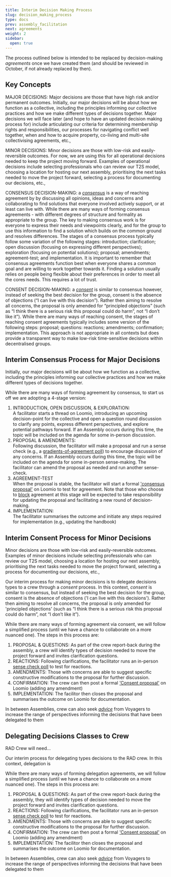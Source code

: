 ```yaml
---
title: Interim Decision Making Process
slug: decision_making_process
type: docs
prev: assembly_facilitation
next: agreements
weight: 2
sidebar:
  open: true
---
```


The process outlined below is intended to be replaced by decision-making *agreements* once we have created them (and should be reviewed in October, if not already replaced by then). 

## Key Concepts

MAJOR DECISIONS: Major decisions are those that have high risk and/or permanent outcomes. Initially, our major decisions will be about how we function as a collective, including the principles informing our collective practices and how we make different types of decisions together. Major decisions we will face later (and hope to have an updated decision making process for) include articulating our criteria for determining membership rights and responsibilities, our processes for navigating conflict well together, when and how to acquire property, co-living and multi-site collectivising agreements, etc.,

MINOR DECISIONS: Minor decisions are those with low-risk and easily-reversible outcomes. For now, we are using this for all operational decisions needed to keep the project moving forward. Examples of operational decisions include selecting professionals who can review our T2S model, choosing a location for hosting our next assembly, prioritising the next tasks needed to move the project forward, selecting a process for documenting our decisions, etc.,   

CONSENSUS DECISION-MAKING: a [*consensus*](https://www.seedsforchange.org.uk/consensus#flowchart) is a way of reaching agreement by  by discussing all opinions, ideas and concerns and collaborating to find solutions that everyone involved actively support, or at least can live with. While there are many ways of forming consensus agreements - with different degrees of structure and formality as appropriate to the group. The key to making consensus work is for everyone to express their needs and viewpoints clearly, and for the group to use this information to find a solution which builds on the common ground and resolves differences. The stages of a consensus process typically follow some variation of the following stages: introduction; clarification; open discussion (focusing on expressing different perspectives); exploration (focusing on potential solutions); proposal; amendments; agreement-test; and implementation. It is important to remember that consensus agreements function best when everyone shares a common goal and are willing to work together towards it. Finding a solution usually relies on people being flexible about their preferences in order to meet all the cores needs. This requires a lot of trust. 

CONSENT DECISION-MAKING: a [*consent*]() is similar to consensus however, instead of seeking the best decision for the group, consent is the absence of objections (“I can live with this decision”). Rather then aiming to resolve all concerns, the proposal is only amended for “principled objections” (such as “I think there is a serious risk this proposal could do harm”, not “I don’t like it”). While there are many ways of reaching consent, the stages of reaching consent agreements typically includes some version of the following steps:  proposal; questions: reactions; amendments; confirmation; implementation. This approach is not appropriate in all contexts but does provide a transparent way to make low-risk time-sensitive decisions within decentralised groups.

## Interim Consensus Process for Major Decisions
Initially, our major decisions will be about how we function as a collective, including the principles informing our collective practices and how we make different types of decisions together. 

While there are many ways of forming agreement by consensus, to start us off we are adopting a 4-stage version: 

1. INTRODUCTION, OPEN DISCUSSION, & EXPLORATION:   
A facilitator starts a thread on Loomio, introducing an upcoming decision-point for the collective and open a question round discussion to clarify any points, express different perspectives, and explore potential pathways forward. If an Assembly occurs during this time, the topic will be included on the agenda for some in-person discussion.
2. PROPOSAL & AMENDMENTS:   
Following discussion, the facilitator will make a proposal and run a sense check (e.g., a [gradients-of-agreement poll](https://help.loomio.com/en/user_manual/polls/proposals/index.html#gradients-of-agreement)) to encourage discussion of any concerns. If an Assembly occurs during this time, the topic will be included on the agenda for some in-person sense-making. The facilitator can amend the proposal as needed and run another sense-check.
3. AGREEMENT-TEST   
When the proposal is stable, the facilitator will start a formal ['consensus proposal'](https://help.loomio.com/en/user_manual/polls/proposals/index.html#consensus-proposal) on Loomio to test for agreement. Note that those who choose to [block](https://www.seedsforchange.org.uk/consensus#block) agreement at this stage will be expected to take responsibility for updating the proposal and facilitating a new round of decision-making. 
4. IMPLEMENTATION:  
The facilitator summarises the outcome and initiate any steps required for implementation (e.g., updating the handbook)


## Interim Consent Process for Minor Decisions
Minor decisions are those with low-risk and easily-reversible outcomes. Examples of minor decisions include selecting professionals who can review our T2S model, choosing a location for hosting our next assembly, prioritising the next tasks needed to move the project forward, selecting a process for documenting our decisions, etc.,   

Our interim process for making minor decisions is to delegate decisions types to a crew through a *consent* process. In this context, *consent* is similar to consensus, but instead of seeking the best decision for the group, consent is the absence of objections ('I can live with this decisions'). Rather then aiming to resolve all concerns, the proposal is only amended for 'principled objections' (such as “I think there is a serious risk this proposal could do harm”, not “I don’t like it”). 

While there are many ways of forming agreement via consent, we will follow a simplified process (until we have a chance to collaborate on a more nuanced one). The steps in this process are:

1. PROPOSAL & QUESTIONS: As part of the crew report-back during the assembly, a crew will identify types of decision needed to move the project forward and invites clarification questions.  
2. REACTIONS: Following clarifications, the facilitator runs an in-person [sense check poll](https://help.loomio.com/en/user_manual/polls/proposals/index.html#sense-check) to test for reactions. 
3. AMENDMENTS: Those with concerns are able to suggest specific constructive modifications to the proposal for further discussion.  
4. CONFIRMATION: The crew can then post a formal ['Consent proposal'](https://help.loomio.com/en/user_manual/polls/proposals/index.html#consent-proposal) on Loomio (adding any amendment) 
5. IMPLEMENTATION: The facilitor then closes the proposal and summarises the outcome on Loomio for documentation.
 
In between Assemblies, crew can also seek [*advice*](https://help.loomio.com/en/guides/advice_process/index.html) from Voyagers to increase the range of perspectives informing the decisions that have been delegated to them

## Delegating Decisions Classes to Crew
RAD Crew will need...

Our interim process for delegating types decisions to the RAD crew. In this context, delegation is 

While there are many ways of forming delegation agreements, we will follow a simplified process (until we have a chance to collaborate on a more nuanced one). The steps in this process are:

1. PROPOSAL & QUESTIONS: As part of the crew report-back during the assembly, they will identify types of decision needed to move the project forward and invites clarification questions.  
2. REACTIONS: Following clarifications, the facilitator runs an in-person [sense check poll](https://help.loomio.com/en/user_manual/polls/proposals/index.html#sense-check) to test for reactions. 
3. AMENDMENTS: Those with concerns are able to suggest specific constructive modifications to the proposal for further discussion.  
4. CONFIRMATION: The crew can then post a formal ['Consent proposal'](https://help.loomio.com/en/user_manual/polls/proposals/index.html#consent-proposal) on Loomio (adding any amendment) 
5. IMPLEMENTATION: The facilitor then closes the proposal and summarises the outcome on Loomio for documentation.
 
In between Assemblies, crew can also seek [*advice*](https://help.loomio.com/en/guides/advice_process/index.html) from Voyagers to increase the range of perspectives informing the decisions that have been delegated to them


